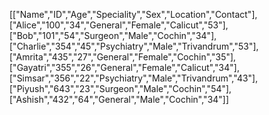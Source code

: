 [["Name","ID","Age","Speciality","Sex","Location","Contact"],["Alice","100","34","General","Female","Calicut","53"],["Bob","101","54","Surgeon","Male","Cochin","34"],["Charlie","354","45","Psychiatry","Male","Trivandrum","53"],["Amrita","435","27","General","Female","Cochin","35"],["Gayatri","355","26","General","Female","Calicut","34"],["Simsar","356","22","Psychiatry","Male","Trivandrum","43"],["Piyush","643","23","Surgeon","Male","Cochin","54"],["Ashish","432","64","General","Male","Cochin","34"]]
